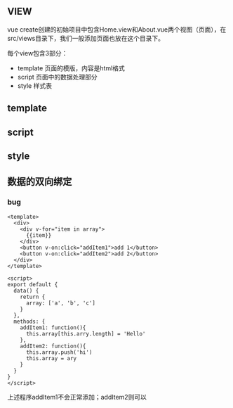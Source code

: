 VIEW
--
vue create创建的初始项目中包含Home.view和About.vue两个视图（页面），在src/views目录下，我们一般添加页面也放在这个目录下。

每个view包含3部分：
* template  页面的模版，内容是html格式
* script   页面中的数据处理部分
* style   样式表

## template


## script


## style



## 数据的双向绑定

### bug
```vue
<template>
  <div>
    <div v-for="item in array">
      {{item}}
    </div>
    <button v-on:click="addItem1">add 1</button>
    <button v-on:click="addItem2">add 2</button>
  </div>
</template>

<script>
export default {
  data() {
    return {
      array: ['a', 'b', 'c']
    }
  },
  methods: {
    addItem1: function(){
      this.array[this.arry.length] = 'Hello'
    },
    addItem2: function(){
      this.array.push('hi')
      this.array = ary
    }
  }
}
</script>
```
上述程序addItem1不会正常添加；addItem2则可以